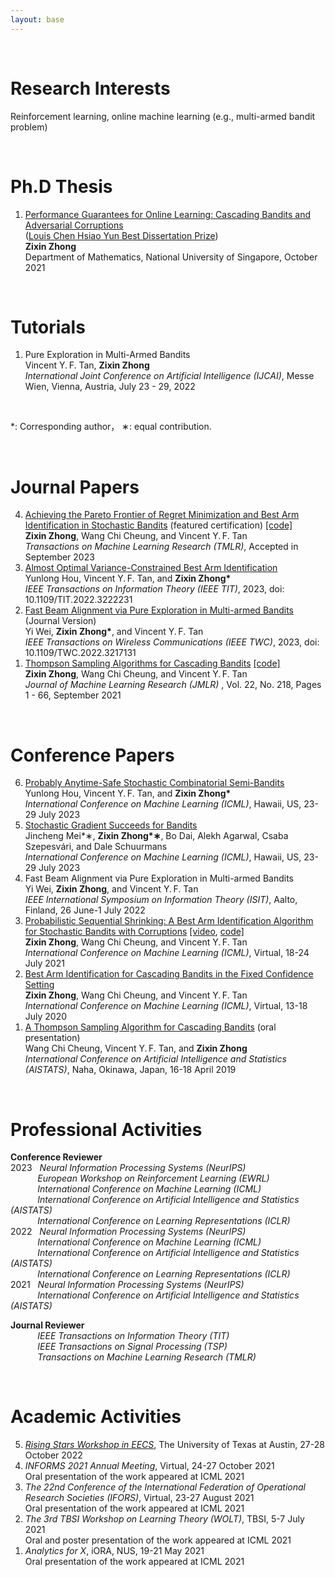 ```yaml
---
layout: base
---
```


<br/>
 
# Research Interests
Reinforcement learning, online machine learning (e.g., multi-armed bandit problem)

<br/>


# Ph.D Thesis  
<!-- Ph.&thinsp;D.&thinsp;Thesis --> 
<ol reversed>
<li> <a href="https://scholarbank.nus.edu.sg/handle/10635/204935">Performance Guarantees for Online Learning: Cascading Bandits and Adversarial Corruptions</a>
 <br> (<a href="https://www.math.nus.edu.sg/about/university-awards-accolades-for-graduate/">Louis Chen Hsiao Yun Best Dissertation Prize</a>) 
<br> <b>Zixin Zhong</b>
<!-- <br> Supervisors: Prof.&thinsp;Vincent Y.&thinsp;F. Tan, Prof.&thinsp;Wang Chi Cheung -->
<br> Department of Mathematics, National University of Singapore, October 2021 
 </li> 
 
 </ol> 
 
 <br/> 
 
 
# Tutorials
<ol reversed>
<li> Pure Exploration in Multi-Armed Bandits 
<br> Vincent Y.&thinsp;F. Tan, <b>Zixin Zhong</b>
<br> <i>International Joint Conference on Artificial Intelligence (IJCAI)</i>, Messe Wien, Vienna, Austria, July 23 - 29, 2022
 </li> 
 
 </ol> 
 
 <br/> 
 
 
 *: Corresponding author， ∗: equal contribution.


<!--  Preprints
<!-- Submitted Manuscripts -->
<ol reversed>
<!-- <li> <a href="https://arxiv.org/abs/2201.10142">Almost Optimal Variance-Constrained Best Arm Identification</a>
<br> Yunlong Hou, Vincent Y.&thinsp;F. Tan, and <b>Zixin Zhong*</b>
<br> Submitted, January 2022
 </li>  -->
<!--  July 2021  -->
 

 
 </ol> 
 
 <br/>

# Journal Papers
<!-- Submitted Manuscripts -->
<ol reversed>

<li> <a href="https://arxiv.org/abs/2110.08627">Achieving the Pareto Frontier of Regret Minimization and Best Arm Identification in Stochastic Bandits</a> (featured certification) <a href="https://github.com/zixinzh/2023-TMLR.git">[code]</a>
<br> <b>Zixin Zhong</b>, Wang Chi Cheung, and Vincent Y.&thinsp;F. Tan
<br> <i>Transactions on Machine Learning Research (TMLR)</i>, Accepted in September 2023
<!--  July 2021  -->
 </li>  
     
<li> <a href="https://ieeexplore.ieee.org/document/9950536">Almost Optimal Variance-Constrained Best Arm Identification</a>
<br> Yunlong Hou, Vincent Y.&thinsp;F. Tan, and <b>Zixin Zhong*</b>
<br> <i>IEEE Transactions on Information Theory (IEEE TIT)</i>,  2023, doi: 10.1109/TIT.2022.3222231
 </li>
<!--  https://arxiv.org/abs/2201.10142 , Accepted in November 2022-->
 
<li> <a href="https://ieeexplore.ieee.org/abstract/document/9962799">Fast Beam Alignment via Pure Exploration in Multi-armed Bandits</a> (Journal Version)
<br> Yi Wei, <b>Zixin Zhong*</b>, and Vincent Y.&thinsp;F. Tan
<br> <i>IEEE Transactions on Wireless Communications (IEEE TWC)</i>, 2023, doi: 10.1109/TWC.2022.3217131
 </li>
<!-- https://arxiv.org/abs/2210.12625  , Accepted in October 2022 -->
 
 
<li> <a href="https://jmlr.org/papers/v22/20-447.html">Thompson Sampling Algorithms for Cascading Bandits</a> 
 <a href="https://github.com/zixinzh/2021-JMLR.git">[code]</a> 
<br> <b>Zixin Zhong</b>, Wang Chi Cheung, and Vincent Y.&thinsp;F. Tan
<br> <i>Journal of Machine Learning Research (JMLR)</i> , Vol. 22, No. 218, Pages 1 - 66, September 2021
<!--  July 2021  -->
 </li> 
 
 </ol>
 
<!-- 1. <a href="https://arxiv.org/abs/1810.01187">Thompson Sampling Algorithms for Cascading Bandits</a>
<br> **Zixin Zhong**, Wang Chi Cheung, and Vincent Y.&thinsp;F. Tan
<br> Submitted to *Journal of Machine Learning Research (JMLR)* in revised form, May 2021
<!-- 1. **Zixin Zhong**, Wang Chi Cheung, and Vincent Y.&thinsp;F. Tan, "Thompson Sampling Algorithms for Cascading Bandits", submitted to *Journal of Machine Learning Research (JMLR)* in revised form, May 2021. <a href="https://arxiv.org/abs/1810.01187">[Link]</a> -->
 

<br/>


# Conference Papers
<ol reversed>
 <li> <a href="https://arxiv.org/abs/2301.13393">Probably Anytime-Safe Stochastic Combinatorial Semi-Bandits</a> 
<br> Yunlong Hou, Vincent Y.&thinsp;F. Tan, and <b>Zixin Zhong*</b>
<br> <i>International Conference on Machine Learning (ICML)</i>, Hawaii, US, 23-29 July 2023
 </li>
 
 <li> <a href="https://icml.cc/Conferences/2023/ScheduleMultitrack?event=24315">Stochastic Gradient Succeeds for Bandits</a> 
<br> Jincheng Mei*∗, <b>Zixin Zhong*∗</b>, Bo Dai, Alekh Agarwal, Csaba Szepesvári, and Dale Schuurmans
<br> <i>International Conference on Machine Learning (ICML)</i>, Hawaii, US, 23-29 July 2023
 </li>
 
<li> Fast Beam Alignment via Pure Exploration in Multi-armed Bandits
<br> Yi Wei, <b>Zixin Zhong</b>, and Vincent Y.&thinsp;F. Tan
<br> <i>IEEE International Symposium on Information Theory (ISIT)</i>, Aalto, Finland, 26 June-1 July 2022
 </li>
 
<li> <a href="http://proceedings.mlr.press/v139/zhong21a.html">Probabilistic Sequential Shrinking: A Best Arm Identification Algorithm for Stochastic Bandits with Corruptions</a> 
  <a href="../cv/corrupBAI_talk_12_min.mp4">[video</a>,
 <a href="https://github.com/zixinzh/2021-ICML.git">code]</a>
<br> <b>Zixin Zhong</b>, Wang Chi Cheung, and Vincent Y.&thinsp;F. Tan
<br> <i>International Conference on Machine Learning (ICML)</i>, Virtual, 18-24 July 2021
 </li>
 
<li> <a href="http://proceedings.mlr.press/v119/zhong20a.html">Best Arm Identification for Cascading Bandits in the Fixed Confidence Setting</a>
<br> <b>Zixin Zhong</b>, Wang Chi Cheung, and Vincent Y.&thinsp;F. Tan
<br> <i>International Conference on Machine Learning (ICML)</i>, Virtual, 13-18 July 2020
 </li>
 
<li> <a href="http://proceedings.mlr.press/v89/cheung19a.html">A Thompson Sampling Algorithm for Cascading Bandits</a> (oral presentation)
<br> Wang Chi Cheung, Vincent Y.&thinsp;F. Tan, and <b>Zixin Zhong</b>
<br> <i>International Conference on Artificial Intelligence and Statistics (AISTATS)</i>, Naha, Okinawa, Japan, 16-18 April 2019
 </li> 
 
 </ol>
<!-- <sup>\*</sup>,  -->
<br/>

<!-- 1. **Zixin Zhong**, Wang Chi Cheung, and Vincent Y.&thinsp;F. Tan, "Probabilistic Sequential Shrinking: A Best Arm Identification Algorithm for Stochastic Bandits with Corruptions", *International Conference on Machine Learning (ICML)*, 2021. <a href="https://arxiv.org/abs/2010.07904">[Link]</a>
1. **Zixin Zhong**, Wang Chi Cheung, and Vincent Y.&thinsp;F. Tan, "Best Arm Identification for Cascading Bandits in the Fixed Confidence Setting", *International Conference on Machine Learning (ICML)*, 2020. <a href="http://proceedings.mlr.press/v119/zhong20a.html">[Link]</a>
1. Wang Chi Cheung, Vincent Y.&thinsp;F. Tan, and **Zixin Zhong**, "A Thompson Sampling Algorithm for Cascading Bandits" (oral presentation), *International Conference on Artificial Intelligence and Statistics (AISTATS)*, Naha, Okinawa, Japan, 2019. <a href="http://proceedings.mlr.press/v89/cheung19a.html">[Link]</a>
<!-- <sup>\*</sup>,  --> 
<!-- <br/> -->



# Professional Activities
<!-- <table cellspacing="0" cellpadding="0" border="0">
  <tr>
    <td>2022</td>
    <td><i>International Conference on Machine Learning (ICML)</i></td>
  </tr>
  <tr>
    <td> </td>
    <td><i>International Conference on Artificial Intelligence and Statistics (AISTATS)</i></td>
  </tr>
</table> -->

<b>Conference Reviewer</b>
<br>
2023 &nbsp; <i>Neural Information Processing Systems (NeurIPS)</i>
<br>
&nbsp;&nbsp;&nbsp;&nbsp;&nbsp;&nbsp;&nbsp;&nbsp;&nbsp;&nbsp; <i>European Workshop on Reinforcement Learning (EWRL)</i>
<br>
&nbsp;&nbsp;&nbsp;&nbsp;&nbsp;&nbsp;&nbsp;&nbsp;&nbsp;&nbsp; <i>International Conference on Machine Learning (ICML)</i>
<br>
&nbsp;&nbsp;&nbsp;&nbsp;&nbsp;&nbsp;&nbsp;&nbsp;&nbsp;&nbsp; <i>International Conference on Artificial Intelligence and Statistics (AISTATS)</i>
<br>
&nbsp;&nbsp;&nbsp;&nbsp;&nbsp;&nbsp;&nbsp;&nbsp;&nbsp;&nbsp; <i>International Conference on Learning Representations (ICLR)</i>
<br>
2022 &nbsp; <i>Neural Information Processing Systems (NeurIPS)</i>
<br>
&nbsp;&nbsp;&nbsp;&nbsp;&nbsp;&nbsp;&nbsp;&nbsp;&nbsp;&nbsp; <i>International Conference on Machine Learning (ICML)</i>
<br>
&nbsp;&nbsp;&nbsp;&nbsp;&nbsp;&nbsp;&nbsp;&nbsp;&nbsp;&nbsp; <i>International Conference on Artificial Intelligence and Statistics (AISTATS)</i>
<br>
&nbsp;&nbsp;&nbsp;&nbsp;&nbsp;&nbsp;&nbsp;&nbsp;&nbsp;&nbsp; <i>International Conference on Learning Representations (ICLR)</i>
<br>
2021 &nbsp; <i>Neural Information Processing Systems (NeurIPS)</i>
<br>
&nbsp;&nbsp;&nbsp;&nbsp;&nbsp;&nbsp;&nbsp;&nbsp;&nbsp;&nbsp; <i>International Conference on Artificial Intelligence and Statistics (AISTATS)</i>

<b>Journal Reviewer</b>
<br>
&nbsp;&nbsp;&nbsp;&nbsp;&nbsp;&nbsp;&nbsp;&nbsp;&nbsp;&nbsp; <i>IEEE Transactions on Information Theory (TIT)</i>
<br>
&nbsp;&nbsp;&nbsp;&nbsp;&nbsp;&nbsp;&nbsp;&nbsp;&nbsp;&nbsp; <i>IEEE Transactions on Signal Processing (TSP)</i>
<br>
&nbsp;&nbsp;&nbsp;&nbsp;&nbsp;&nbsp;&nbsp;&nbsp;&nbsp;&nbsp; <i>Transactions on Machine Learning Research (TMLR)</i>


<!-- <ol reversed>
<li> Reviewer of <i>International Conference on Artificial Intelligence and Statistics (AISTATS)</i>, 2023   </li>
<li> Reviewer of <i>International Conference on Learning Representations (ICLR)</i>, 2023   </li>
<li> Reviewer of <i>Neural Information Processing Systems (NeurIPS)</i>, 2022  </li>
<li> Reviewer of <i>International Conference on Machine Learning (ICML)</i>, 2022   </li>
<li> Reviewer of <i>International Conference on Artificial Intelligence and Statistics (AISTATS)</i>, 2022   </li>
<li> Reviewer of <i>International Conference on Learning Representations (ICLR)</i>, 2022   </li>
<li> Reviewer of <i>Neural Information Processing Systems (NeurIPS)</i>, 2021  </li>
<li> Reviewer of <i>International Conference on Artificial Intelligence and Statistics (AISTATS)</i>, 2021  </li>
<li> Reviewer of <i>IEEE Transactions on Information Theory (TIT)</i>  </li>
<li> Reviewer of <i>IEEE Transactions on Signal Processing (TSP)</i>  </li>
<li> Reviewer of <i>Transactions on Machine Learning Research (TMLR)</i> </li>
 </ol> -->

<br/>

# Academic Activities
<ol reversed>

 
 <li> <i> <a href="https://risingstars.utexas.edu/">Rising Stars Workshop in EECS</a></i>, The University of Texas at Austin, 27-28 October 2022
  </li> 
 
 <li> <i> INFORMS 2021 Annual Meeting</i>, Virtual, 24-27 October 2021
  <br> Oral presentation of the work appeared at ICML 2021    </li> 
 
<li> <i> The 22nd Conference of the International Federation of Operational Research Societies (IFORS)</i>, Virtual, 23-27 August 2021
  <br> Oral presentation of the work appeared at ICML 2021    </li> 
 
<li> <i>The 3rd TBSI Workshop on Learning Theory (WOLT)</i>, TBSI, 5-7 July 2021
 <br> Oral and poster presentation of the work appeared at ICML 2021    </li>

 <li> <i>Analytics for X</i>, iORA, NUS, 19-21 May 2021
  <br> Oral presentation of the work appeared at ICML 2021    </li> 
 
 </ol>
